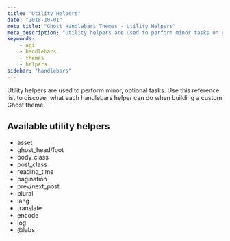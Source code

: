```yaml
---
title: "Utility Helpers"
date: "2018-10-01"
meta_title: "Ghost Handlebars Themes - Utility Helpers"
meta_description: "Utility helpers are used to perform minor tasks on your Ghost publcation. Learn more about developing with Ghost themes!"
keywords:
    - api
    - handlebars
    - themes
    - helpers
sidebar: "handlebars"
---
```


Utility helpers are used to perform minor, optional tasks. Use this reference list to discover what each handlebars helper can do when building a custom Ghost theme. 

## Available utility helpers

* asset
* ghost_head/foot
* body_class
* post_class
* reading_time
* pagination
* prev/next_post
* plural
* lang
* translate
* encode
* log
* @labs
